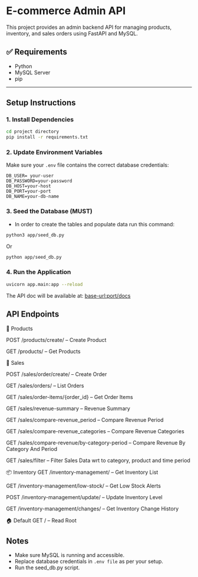 # E-commerce Admin API

This project provides an admin backend API for managing products, inventory, and sales orders using FastAPI and MySQL.

## ✅ Requirements

- Python
- MySQL Server
- pip

---

## Setup Instructions

### 1. **Install Dependencies**
```bash
cd project directory
pip install -r requirements.txt
```

### 2. Update Environment Variables

Make sure your `.env` file contains the correct database credentials:
```
DB_USER= your-user
DB_PASSWORD=your-password
DB_HOST=your-host
DB_PORT=your-port
DB_NAME=your-db-name
```

### 3. **Seed the Database (MUST)**
- In order to create the tables and populate data run this command:

```bash
python3 app/seed_db.py
```
Or 
```bash
python app/seed_db.py
```

### 4. Run the Application

```bash
uvicorn app.main:app --reload
```

The API doc will be available at: [base-url:port/docs](http://localhost:8000/docs)

## API Endpoints

📁 Products

POST /products/create/ – Create Product

GET /products/ – Get Products

🧾 Sales

POST /sales/order/create/ – Create Order

GET /sales/orders/ – List Orders

GET /sales/order-items/{order_id} – Get Order Items

GET /sales/revenue-summary – Revenue Summary

GET /sales/compare-revenue_period – Compare Revenue Period

GET /sales/compare-revenue_categories – Compare Revenue Categories

GET /sales/compare-revenue/by-category-period – Compare Revenue By Category And Period

GET /sales/filter – Filter Sales Data wrt to category, product and time period

📦 Inventory
GET /inventory-management/ – Get Inventory List

GET /inventory-management/low-stock/ – Get Low Stock Alerts

POST /inventory-management/update/ – Update Inventory Level

GET /inventory-management/changes/ – Get Inventory Change History

🏠 Default
GET / – Read Root

## Notes
- Make sure MySQL is running and accessible.
- Replace database credentials in `.env file` as per your setup.
- Run the seed_db.py script.
